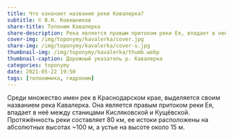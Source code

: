 ```yaml
---
title: Что означает название реки Кавалерка?
subtitle: © В.Н. Ковешников
share-title: Топоним Кавалерка
share-description: Река является правым притоком реки Ея, впадает в неё между станицами Кисляковской и Кущёвской
cover-img: /img/toponymy/kavalerka/cover.jpg
share-img: /img/toponymy/kavalerka/cover-s.jpg
thumbnail-img: /img/toponymy/kavalerka/thumb.webp
thumbnail-caption: Дорожный указатель р. Кавалерка
categories: toponymy
date: 2021-05-22 19:50
tags: [топонимика, гидроним]
---
```

Среди множество имен рек в Краснодарском крае, выделяется своим названием река Кавалерка. Она является правым притоком реки Ея, впадает в неё между станицами Кисляковской и Кущёвской. Протяжённость реки составляет 80 км, ее истоки расположены на абсолютных высотах ~100 м, а устье на высоте около 15 м.
